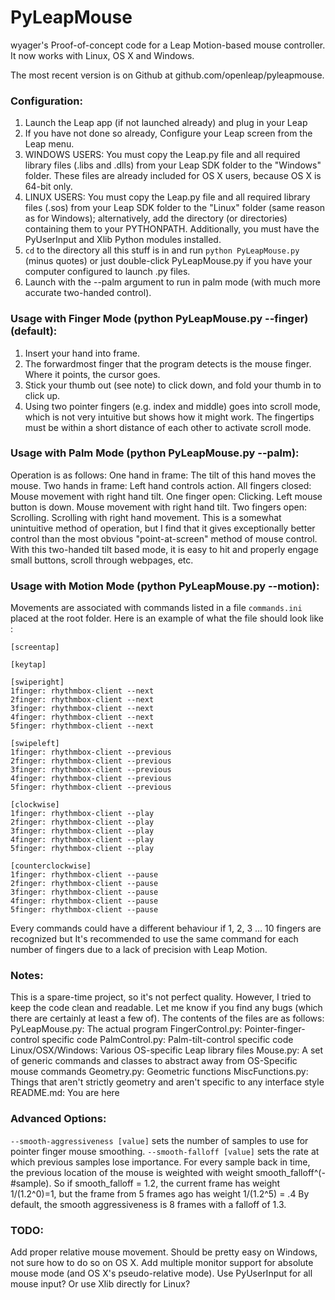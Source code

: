 PyLeapMouse
===========

wyager's Proof-of-concept code for a Leap Motion-based mouse controller. It now works with Linux, OS X and Windows.

The most recent version is on Github at github.com/openleap/pyleapmouse.

### Configuration:
1. Launch the Leap app (if not launched already) and plug in your Leap
2. If you have not done so already, Configure your Leap screen from the Leap menu.
3. WINDOWS USERS: You must copy the Leap.py file and all required library files (.libs and .dlls) from your Leap SDK folder to the "Windows" folder. These files are already included for OS X users, because OS X is 64-bit only.
4. LINUX USERS: You must copy the Leap.py file and all required library files (.sos) from your Leap SDK folder to the "Linux" folder (same reason as for Windows); alternatively, add the directory (or directories) containing them to your PYTHONPATH. Additionally, you must have the PyUserInput and Xlib Python modules installed.
5. `cd` to the directory all this stuff is in and run `python PyLeapMouse.py` (minus quotes) or just double-click PyLeapMouse.py if you have your computer configured to launch .py files.
6. Launch with the --palm argument to run in palm mode (with much more accurate two-handed control).

### Usage with Finger Mode (python PyLeapMouse.py --finger) (default):
1. Insert your hand into frame.
2. The forwardmost finger that the program detects is the mouse finger. Where it points, the cursor goes.
3. Stick your thumb out (see note) to click down, and fold your thumb in to click up.
4. Using two pointer fingers (e.g. index and middle) goes into scroll mode, which is not very intuitive but shows how it might work. The fingertips must be within a short distance of each other to activate scroll mode.

### Usage with Palm Mode (python PyLeapMouse.py --palm):
Operation is as follows:
One hand in frame: The tilt of this hand moves the mouse.
Two hands in frame: Left hand controls action.
    All fingers closed: Mouse movement with right hand tilt.
    One finger open: Clicking. Left mouse button is down. Mouse movement with right hand tilt.
    Two fingers open: Scrolling. Scrolling with right hand movement.
This is a somewhat unintuitive method of operation, but I find that it gives exceptionally better control than the most obvious "point-at-screen" method of mouse control. With this two-handed tilt based mode, it is easy to hit and properly engage small buttons, scroll through webpages, etc.

### Usage with Motion Mode (python PyLeapMouse.py --motion):
Movements are associated with commands listed in a file `commands.ini` placed at the root folder. Here is an example of what the file should look like :

    [screentap]

    [keytap]

    [swiperight]
    1finger: rhythmbox-client --next
    2finger: rhythmbox-client --next
    3finger: rhythmbox-client --next
    4finger: rhythmbox-client --next
    5finger: rhythmbox-client --next

    [swipeleft]
    1finger: rhythmbox-client --previous
    2finger: rhythmbox-client --previous
    3finger: rhythmbox-client --previous
    4finger: rhythmbox-client --previous
    5finger: rhythmbox-client --previous

    [clockwise]
    1finger: rhythmbox-client --play
    2finger: rhythmbox-client --play
    3finger: rhythmbox-client --play
    4finger: rhythmbox-client --play
    5finger: rhythmbox-client --play

    [counterclockwise]
    1finger: rhythmbox-client --pause
    2finger: rhythmbox-client --pause
    3finger: rhythmbox-client --pause
    4finger: rhythmbox-client --pause
    5finger: rhythmbox-client --pause

Every commands could have a different behaviour if 1, 2, 3 ... 10 fingers are recognized but It's recommended to use the same command for each number of fingers due to a lack of precision with Leap Motion.

### Notes:
This is a spare-time project, so it's not perfect quality. However, I tried to keep the code clean and readable. Let me know if you find any bugs (which there are certainly at least a few of).
The contents of the files are as follows:
PyLeapMouse.py: The actual program
FingerControl.py: Pointer-finger-control specific code
PalmControl.py: Palm-tilt-control specific code
Linux/OSX/Windows:
    Various OS-specific Leap library files
    Mouse.py: A set of generic commands and classes to abstract away from OS-Specific mouse commands
Geometry.py: Geometric functions
MiscFunctions.py: Things that aren't strictly geometry and aren't specific to any interface style
README.md: You are here

### Advanced Options:
`--smooth-aggressiveness [value]` sets the number of samples to use for pointer finger mouse smoothing.
`--smooth-falloff [value]` sets the rate at which previous samples lose importance.
For every sample back in time, the previous location of the mouse is weighted with weight smooth_falloff^(-#sample).
So if smooth_falloff = 1.2, the current frame has weight 1/(1.2^0)=1, but the frame from 5 frames ago has weight 1/(1.2^5) = .4
By default, the smooth aggressiveness is 8 frames with a falloff of 1.3.

### TODO:
Add proper relative mouse movement. Should be pretty easy on Windows, not sure how to do so on OS X.
Add multiple monitor support for absolute mouse mode (and OS X's pseudo-relative mode).
Use PyUserInput for all mouse input? Or use Xlib directly for Linux?
